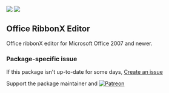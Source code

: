 [![](https://img.shields.io/chocolatey/v/officeribbonxeditor?color=green&label=officeribbonxeditor)](https://chocolatey.org/packages/officeribbonxeditor) [![](https://img.shields.io/chocolatey/dt/officeribbonxeditor)](https://chocolatey.org/packages/officeribbonxeditor)

## Office RibbonX Editor
Office ribbonX editor for Microsoft Office 2007 and newer.

### Package-specific issue
If this package isn't up-to-date for some days, [Create an issue](https://github.com/tunisiano187/Chocolatey-packages/issues/new/choose)

Support the package maintainer and [![Patreon](https://cdn.jsdelivr.net/gh/tunisiano187/Chocolatey-packages@d15c4e19c709e7148588d4523ffc6dd3cd3c7e5e/icons/patreon.png)](https://www.patreon.com/tunisiano)
